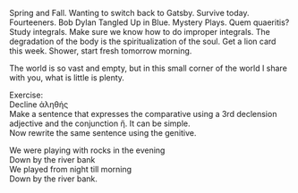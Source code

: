 Spring and Fall. Wanting to switch back to Gatsby. Survive today. Fourteeners. Bob Dylan Tangled Up in Blue. Mystery Plays. Quem quaeritis? Study integrals. Make sure we know how to do improper integrals. The degradation of the body is the spiritualization of the soul. Get a lion card this week. Shower, start fresh tomorrow morning.

The world is so vast and empty, but in this small corner of the world I share with you, what is little is plenty.

Exercise:  
Decline ἀληθής  
Make a sentence that expresses the comparative using a 3rd declension adjective and the conjunction ἤ. It can be simple.   
Now rewrite the same sentence using the genitive.

We were playing with rocks in the evening  
Down by the river bank  
We played from night till morning  
Down by the river bank.